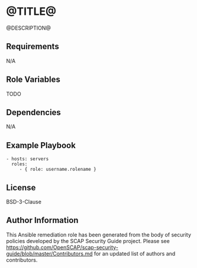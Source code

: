 @TITLE@
=========

@DESCRIPTION@

Requirements
------------

N/A

Role Variables
--------------

TODO

Dependencies
------------

N/A

Example Playbook
----------------

    - hosts: servers
      roles:
         - { role: username.rolename }

License
-------

BSD-3-Clause

Author Information
------------------

This Ansible remediation role has been generated from the body of security policies developed by the SCAP Security Guide project. Please see https://github.com/OpenSCAP/scap-security-guide/blob/master/Contributors.md for an updated list of authors and contributors.
